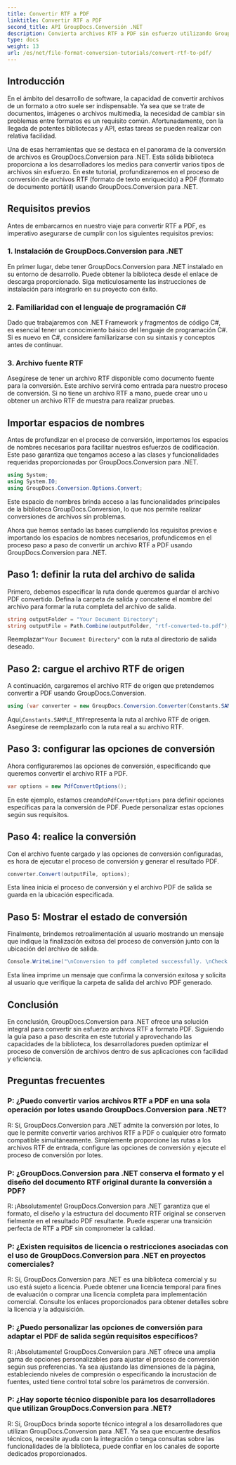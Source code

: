 ```yaml
---
title: Convertir RTF a PDF
linktitle: Convertir RTF a PDF
second_title: API GroupDocs.Conversión .NET
description: Convierta archivos RTF a PDF sin esfuerzo utilizando GroupDocs.Conversion para .NET. Siga nuestro paso a paso para la integración y libere el poder de la conversión de archivos.
type: docs
weight: 13
url: /es/net/file-format-conversion-tutorials/convert-rtf-to-pdf/
---
```

## Introducción

En el ámbito del desarrollo de software, la capacidad de convertir archivos de un formato a otro suele ser indispensable. Ya sea que se trate de documentos, imágenes o archivos multimedia, la necesidad de cambiar sin problemas entre formatos es un requisito común. Afortunadamente, con la llegada de potentes bibliotecas y API, estas tareas se pueden realizar con relativa facilidad.

Una de esas herramientas que se destaca en el panorama de la conversión de archivos es GroupDocs.Conversion para .NET. Esta sólida biblioteca proporciona a los desarrolladores los medios para convertir varios tipos de archivos sin esfuerzo. En este tutorial, profundizaremos en el proceso de conversión de archivos RTF (formato de texto enriquecido) a PDF (formato de documento portátil) usando GroupDocs.Conversion para .NET.

## Requisitos previos

Antes de embarcarnos en nuestro viaje para convertir RTF a PDF, es imperativo asegurarse de cumplir con los siguientes requisitos previos:

### 1. Instalación de GroupDocs.Conversion para .NET

En primer lugar, debe tener GroupDocs.Conversion para .NET instalado en su entorno de desarrollo. Puede obtener la biblioteca desde el enlace de descarga proporcionado. Siga meticulosamente las instrucciones de instalación para integrarlo en su proyecto con éxito.

### 2. Familiaridad con el lenguaje de programación C#

Dado que trabajaremos con .NET Framework y fragmentos de código C#, es esencial tener un conocimiento básico del lenguaje de programación C#. Si es nuevo en C#, considere familiarizarse con su sintaxis y conceptos antes de continuar.

### 3. Archivo fuente RTF

Asegúrese de tener un archivo RTF disponible como documento fuente para la conversión. Este archivo servirá como entrada para nuestro proceso de conversión. Si no tiene un archivo RTF a mano, puede crear uno u obtener un archivo RTF de muestra para realizar pruebas.

## Importar espacios de nombres

Antes de profundizar en el proceso de conversión, importemos los espacios de nombres necesarios para facilitar nuestros esfuerzos de codificación. Este paso garantiza que tengamos acceso a las clases y funcionalidades requeridas proporcionadas por GroupDocs.Conversion para .NET.

```csharp
using System;
using System.IO;
using GroupDocs.Conversion.Options.Convert;
```

Este espacio de nombres brinda acceso a las funcionalidades principales de la biblioteca GroupDocs.Conversion, lo que nos permite realizar conversiones de archivos sin problemas.

Ahora que hemos sentado las bases cumpliendo los requisitos previos e importando los espacios de nombres necesarios, profundicemos en el proceso paso a paso de convertir un archivo RTF a PDF usando GroupDocs.Conversion para .NET.

## Paso 1: definir la ruta del archivo de salida

Primero, debemos especificar la ruta donde queremos guardar el archivo PDF convertido. Defina la carpeta de salida y concatene el nombre del archivo para formar la ruta completa del archivo de salida.

```csharp
string outputFolder = "Your Document Directory";
string outputFile = Path.Combine(outputFolder, "rtf-converted-to.pdf");
```

 Reemplazar`"Your Document Directory"` con la ruta al directorio de salida deseado.

## Paso 2: cargue el archivo RTF de origen

A continuación, cargaremos el archivo RTF de origen que pretendemos convertir a PDF usando GroupDocs.Conversion.

```csharp
using (var converter = new GroupDocs.Conversion.Converter(Constants.SAMPLE_RTF))
```

 Aquí,`Constants.SAMPLE_RTF`representa la ruta al archivo RTF de origen. Asegúrese de reemplazarlo con la ruta real a su archivo RTF.

## Paso 3: configurar las opciones de conversión

Ahora configuraremos las opciones de conversión, especificando que queremos convertir el archivo RTF a PDF.

```csharp
var options = new PdfConvertOptions();
```

 En este ejemplo, estamos creando`PdfConvertOptions` para definir opciones específicas para la conversión de PDF. Puede personalizar estas opciones según sus requisitos.

## Paso 4: realice la conversión

Con el archivo fuente cargado y las opciones de conversión configuradas, es hora de ejecutar el proceso de conversión y generar el resultado PDF.

```csharp
converter.Convert(outputFile, options);
```

Esta línea inicia el proceso de conversión y el archivo PDF de salida se guarda en la ubicación especificada.

## Paso 5: Mostrar el estado de conversión

Finalmente, brindemos retroalimentación al usuario mostrando un mensaje que indique la finalización exitosa del proceso de conversión junto con la ubicación del archivo de salida.

```csharp
Console.WriteLine("\nConversion to pdf completed successfully. \nCheck output in {0}", outputFolder);
```

Esta línea imprime un mensaje que confirma la conversión exitosa y solicita al usuario que verifique la carpeta de salida del archivo PDF generado.

## Conclusión

En conclusión, GroupDocs.Conversion para .NET ofrece una solución integral para convertir sin esfuerzo archivos RTF a formato PDF. Siguiendo la guía paso a paso descrita en este tutorial y aprovechando las capacidades de la biblioteca, los desarrolladores pueden optimizar el proceso de conversión de archivos dentro de sus aplicaciones con facilidad y eficiencia.

## Preguntas frecuentes

### P: ¿Puedo convertir varios archivos RTF a PDF en una sola operación por lotes usando GroupDocs.Conversion para .NET?

R: Sí, GroupDocs.Conversion para .NET admite la conversión por lotes, lo que le permite convertir varios archivos RTF a PDF o cualquier otro formato compatible simultáneamente. Simplemente proporcione las rutas a los archivos RTF de entrada, configure las opciones de conversión y ejecute el proceso de conversión por lotes.

### P: ¿GroupDocs.Conversion para .NET conserva el formato y el diseño del documento RTF original durante la conversión a PDF?

R: ¡Absolutamente! GroupDocs.Conversion para .NET garantiza que el formato, el diseño y la estructura del documento RTF original se conserven fielmente en el resultado PDF resultante. Puede esperar una transición perfecta de RTF a PDF sin comprometer la calidad.

### P: ¿Existen requisitos de licencia o restricciones asociadas con el uso de GroupDocs.Conversion para .NET en proyectos comerciales?

R: Sí, GroupDocs.Conversion para .NET es una biblioteca comercial y su uso está sujeto a licencia. Puede obtener una licencia temporal para fines de evaluación o comprar una licencia completa para implementación comercial. Consulte los enlaces proporcionados para obtener detalles sobre la licencia y la adquisición.

### P: ¿Puedo personalizar las opciones de conversión para adaptar el PDF de salida según requisitos específicos?

R: ¡Absolutamente! GroupDocs.Conversion para .NET ofrece una amplia gama de opciones personalizables para ajustar el proceso de conversión según sus preferencias. Ya sea ajustando las dimensiones de la página, estableciendo niveles de compresión o especificando la incrustación de fuentes, usted tiene control total sobre los parámetros de conversión.

### P: ¿Hay soporte técnico disponible para los desarrolladores que utilizan GroupDocs.Conversion para .NET?

R: Sí, GroupDocs brinda soporte técnico integral a los desarrolladores que utilizan GroupDocs.Conversion para .NET. Ya sea que encuentre desafíos técnicos, necesite ayuda con la integración o tenga consultas sobre las funcionalidades de la biblioteca, puede confiar en los canales de soporte dedicados proporcionados.